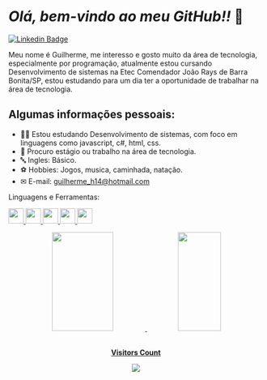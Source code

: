 # *Olá, bem-vindo ao meu GitHub!!* 👋
[![Linkedin Badge](https://img.shields.io/badge/-Guilherme_Fernando_De_Souza-blue?style=flat&logo=Linkedin&logoColor=white)](https://www.linkedin.com/in/guilherme-fernando-de-souza-605738224/)

Meu nome é Guilherme, me interesso e gosto muito da área de tecnologia, especialmente por programação, atualmente estou cursando Desenvolvimento de sistemas na Etec Comendador João Rays de Barra Bonita/SP, estou estudando para um dia ter a oportunidade de trabalhar na área de tecnologia.

## **Algumas informações pessoais:**

- 👨‍🎓 Estou estudando Desenvolvimento de sistemas, com foco em linguagens como javascript, c#, html, css.
- 📃 Procuro estágio ou trabalho na área de tecnologia.
- 🔤 Ingles: Básico.
- ⚽ Hobbies: Jogos, musica, caminhada, natação.
- ✉ E-mail: guilherme_h14@hotmail.com

Linguagens e Ferramentas: 

<a href="https://www.linkedin.com/in/guilherme-fernando-de-souza-605738224/" target="_blank" rel="nofollow"><img height="30" width="30" src="https://cdn.jsdelivr.net/gh/devicons/devicon/icons/csharp/csharp-plain.svg" /> <a href="https://www.linkedin.com/in/guilherme-fernando-de-souza-605738224/" target="_blank" rel="nofollow"><img height="30" width="30" src="https://cdn.jsdelivr.net/gh/devicons/devicon/icons/css3/css3-original-wordmark.svg" /> <a href="https://www.linkedin.com/in/guilherme-fernando-de-souza-605738224/" target="_blank" rel="nofollow"><img height="30" width="30" src="https://cdn.jsdelivr.net/gh/devicons/devicon/icons/html5/html5-original.svg" /> <a href="https://www.linkedin.com/in/guilherme-fernando-de-souza-605738224/" target="_blank" rel="nofollow"><img height="30" width="30" src="https://cdn.jsdelivr.net/gh/devicons/devicon/icons/javascript/javascript-original.svg" /> <a href="https://www.linkedin.com/in/guilherme-fernando-de-souza-605738224/" target="_blank" rel="nofollow"><img height="30" width="30" src="https://cdn.jsdelivr.net/gh/devicons/devicon/icons/visualstudio/visualstudio-plain.svg" />
  
<div align="center">  
  <img width="49%" height="195px" src="https://github-readme-stats.vercel.app/api?username=Guilhermeh14&show_icons=true&count_private=true&hide_border=true&title_color=00bfbf&icon_color=00bfbf&text_color=c9d1d9&bg_color=0d1117" alt="" /> 
  <img width="41%" height="195px" src="https://github-readme-stats.vercel.app/api/top-langs/?username=Guilhermeh14&layout=compact&hide_border=true&title_color=00bfbf&text_color=00bfbf&bg_color=0d1117" />
</div>
  
   <div align="center">
<br><p align="centre"><b>Visitors Count</b></p>  
<p align="center"><img align="center" src="https://profile-counter.glitch.me/{Guilhermeh14}/count.svg" /></p> 
<br></div>










